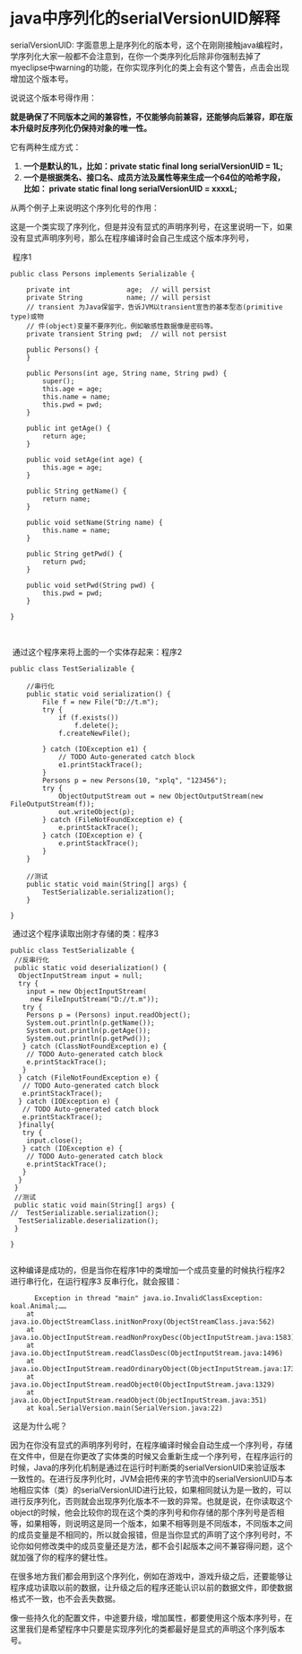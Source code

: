 # java中序列化的serialVersionUID解释

serialVersionUID: 字面意思上是序列化的版本号，这个在刚刚接触java编程时，学序列化大家一般都不会注意到，在你一个类序列化后除非你强制去掉了myeclipse中warning的功能，在你实现序列化的类上会有这个警告，点击会出现增加这个版本号。

说说这个版本号得作用：

**就是确保了不同版本之间的兼容性，不仅能够向前兼容，还能够向后兼容，即在版本升级时反序列化仍保持对象的唯一性。**

它有两种生成方式：       

1. **一个是默认的1L，比如：private static final long serialVersionUID = 1L;**
2. **一个是根据类名、接口名、成员方法及属性等来生成一个64位的哈希字段，比如：  private static final long serialVersionUID = xxxxL;**

从两个例子上来说明这个序列化号的作用：

​      这是一个类实现了序列化，但是并没有显式的声明序列号，在这里说明一下，如果没有显式声明序列号，那么在程序编译时会自己生成这个版本序列号，

​      程序1

```
public class Persons implements Serializable {

    private int              age;  // will persist
    private String           name; // will persist
    // transient 为Java保留字，告诉JVM以transient宣告的基本型态(primitive type)或物
    // 件(object)变量不要序列化，例如敏感性数据像是密码等。
    private transient String pwd;  // will not persist

    public Persons() {
    }

    public Persons(int age, String name, String pwd) {
        super();
        this.age = age;
        this.name = name;
        this.pwd = pwd;
    }

    public int getAge() {
        return age;
    }

    public void setAge(int age) {
        this.age = age;
    }

    public String getName() {
        return name;
    }

    public void setName(String name) {
        this.name = name;
    }

    public String getPwd() {
        return pwd;
    }

    public void setPwd(String pwd) {
        this.pwd = pwd;
    }

}
```

​     

​     通过这个程序来将上面的一个实体存起来：程序2

```
public class TestSerializable {

    //串行化
    public static void serialization() {
        File f = new File("D://t.m");
        try {
            if (f.exists())
                f.delete();
            f.createNewFile();

        } catch (IOException e1) {
            // TODO Auto-generated catch block
            e1.printStackTrace();
        }
        Persons p = new Persons(10, "xplq", "123456");
        try {
            ObjectOutputStream out = new ObjectOutputStream(new FileOutputStream(f));
            out.writeObject(p);
        } catch (FileNotFoundException e) {
            e.printStackTrace();
        } catch (IOException e) {
            e.printStackTrace();
        }
    }

    //测试
    public static void main(String[] args) {
        TestSerializable.serialization();
    }

}
```

​     通过这个程序读取出刚才存储的类：程序3    

```
public class TestSerializable {
 //反串行化
 public static void deserialization() {
  ObjectInputStream input = null;
  try {
    input = new ObjectInputStream(
     new FileInputStream("D://t.m"));
   try {
    Persons p = (Persons) input.readObject();
    System.out.println(p.getName());
    System.out.println(p.getAge());
    System.out.println(p.getPwd());
   } catch (ClassNotFoundException e) {
    // TODO Auto-generated catch block
    e.printStackTrace();
   }
  } catch (FileNotFoundException e) {
   // TODO Auto-generated catch block
   e.printStackTrace();
  } catch (IOException e) {
   // TODO Auto-generated catch block
   e.printStackTrace();
  }finally{
   try {
    input.close();
   } catch (IOException e) {
    // TODO Auto-generated catch block
    e.printStackTrace();
   }
  }
 }
 //测试
 public static void main(String[] args) {
//  TestSerializable.serialization();
  TestSerializable.deserialization();
 }

}


```

​     这种编译是成功的，但是当你在程序1中的类增加一个成员变量的时候执行程序2进行串行化，在运行程序3 反串行化，就会报错：

```
      Exception in thread "main" java.io.InvalidClassException: koal.Animal;……
    at java.io.ObjectStreamClass.initNonProxy(ObjectStreamClass.java:562)
    at java.io.ObjectInputStream.readNonProxyDesc(ObjectInputStream.java:1583)
    at java.io.ObjectInputStream.readClassDesc(ObjectInputStream.java:1496)
    at java.io.ObjectInputStream.readOrdinaryObject(ObjectInputStream.java:1732)
    at java.io.ObjectInputStream.readObject0(ObjectInputStream.java:1329)
    at java.io.ObjectInputStream.readObject(ObjectInputStream.java:351)
    at koal.SerialVersion.main(SerialVersion.java:22)
```

​    这是为什么呢？

​    因为在你没有显式的声明序列号时，在程序编译时候会自动生成一个序列号，存储在文件中，但是在你更改了实体类的时候又会重新生成一个序列号，在程序运行的时候，Java的序列化机制是通过在运行时判断类的serialVersionUID来验证版本一致性的。在进行反序列化时，JVM会把传来的字节流中的serialVersionUID与本地相应实体（类）的serialVersionUID进行比较，如果相同就认为是一致的，可以进行反序列化，否则就会出现序列化版本不一致的异常。也就是说，在你读取这个object的时候，他会比较你的现在这个类的序列号和你存储的那个序列号是否相等，如果相等，则说明这是同一个版本，如果不相等则是不同版本，不同版本之间的成员变量是不相同的，所以就会报错，但是当你显式的声明了这个序列号时，不论你如何修改类中的成员变量还是方法，都不会引起版本之间不兼容得问题，这个就加强了你的程序的健壮性。

​    在很多地方我们都会用到这个序列化，例如在游戏中，游戏升级之后，还要能够让程序成功读取以前的数据，让升级之后的程序还能认识以前的数据文件，即使数据格式不一致，也不会丢失数据。

   像一些持久化的配置文件，中途要升级，增加属性，都要使用这个版本序列号，在这里我们是希望程序中只要是实现序列化的类都最好是显式的声明这个序列版本号。